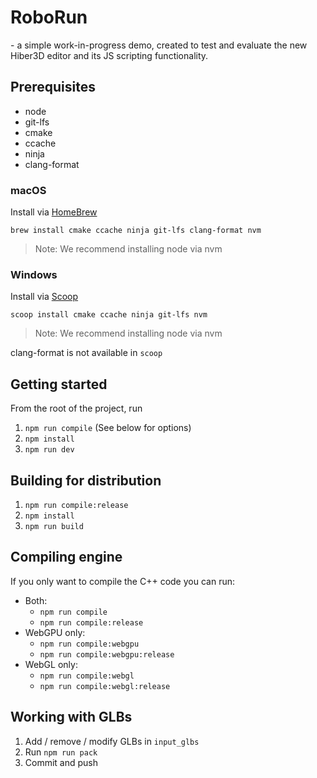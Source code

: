 # RoboRun
\- a simple work-in-progress demo, created to test and evaluate the new Hiber3D editor and its JS scripting functionality.

## Prerequisites

- node
- git-lfs
- cmake
- ccache
- ninja
- clang-format

### macOS

Install via [HomeBrew](https://brew.sh/)

`brew install cmake ccache ninja git-lfs clang-format nvm`

> Note: We recommend installing node via nvm

### Windows

Install via [Scoop](https://scoop.sh/)

`scoop install cmake ccache ninja git-lfs nvm`

> Note: We recommend installing node via nvm

clang-format is not available in `scoop`

## Getting started

From the root of the project, run

1. `npm run compile` (See below for options)
1. `npm install`
1. `npm run dev`

## Building for distribution

1. `npm run compile:release`
1. `npm install`
1. `npm run build`

## Compiling engine

If you only want to compile the C++ code you can run:

- Both:
  - `npm run compile`
  - `npm run compile:release`
- WebGPU only:
  - `npm run compile:webgpu`
  - `npm run compile:webgpu:release`
- WebGL only:
  - `npm run compile:webgl`
  - `npm run compile:webgl:release`

## Working with GLBs

1. Add / remove / modify GLBs in `input_glbs`
2. Run `npm run pack`
3. Commit and push